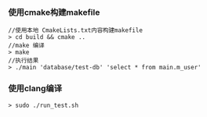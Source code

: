### 使用cmake构建makefile
~~~
//使用本地 CmakeLists.txt内容构建makefile
> cd build && cmake ..
//make 编译
> make 
//执行结果
> ./main 'database/test-db' 'select * from main.m_user'  
~~~
### 使用clang编译
~~~
> sudo ./run_test.sh

~~~
